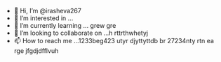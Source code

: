 - 👋 Hi, I’m @irasheva267
- 👀 I’m interested in ...
- 🌱 I’m currently learning ... grew gre
- 💞️ I’m looking to collaborate on ...h rttrthwhetyj
- 📫 How to reach me ...1233beg423 utyr djyttyttdb  br
27234nty rtn ea rge jfgdjdfflvuh 
<!---a resdfsd
irasheva267/irasheva267 is a ✨ special ✨ repository because its `README.md` (this file) appears on your GitHub profile.
You can click the Preview link to take a look at your changes.
--->
